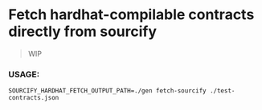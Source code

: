 # Fetch hardhat-compilable contracts directly from sourcify

> WIP

### USAGE:

```
SOURCIFY_HARDHAT_FETCH_OUTPUT_PATH=./gen fetch-sourcify ./test-contracts.json
```
